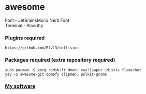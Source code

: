 # awesome

Font - JetBrainsMono Nerd Font<br>
Terminal - Alacritty

### Plugins required

```
https://github.com/Elv13/collision
```

### Packages required (extra repository required)

```
sudo pacman -S xorg redshift dmenu xwallpaper udiskie flameshot 
yay -S awesome-git compfy clipmenu polkit-gnome
```

### [My software](https://github.com/Good1Cheese/LinuxSetup)
